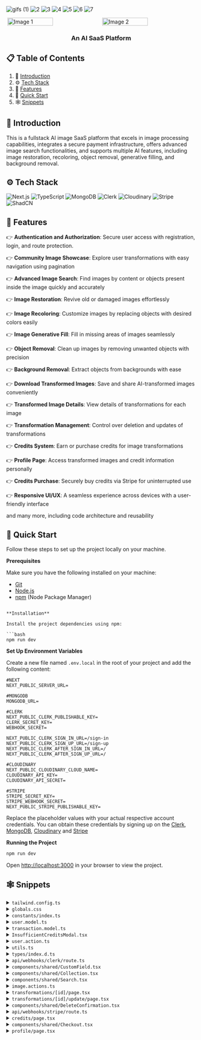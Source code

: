 ![gifs (1)](https://github.com/user-attachments/assets/eaf3eea8-9cb0-4168-94c3-eef22cdff9c7)
![2](https://github.com/user-attachments/assets/6e06ca7b-e0b8-416e-a41e-29449dc90e41)
![3](https://github.com/user-attachments/assets/46de6a90-0bca-434f-8eab-2d08c02e8248)
![4](https://github.com/user-attachments/assets/c3d6e123-3908-466e-be4b-763324d09476)
![5](https://github.com/user-attachments/assets/d96cc004-80a9-4a16-badb-dc56be438703)
![6](https://github.com/user-attachments/assets/394f20e7-ffdf-4055-9c70-d7f9dcf0cc36)
![7](https://github.com/user-attachments/assets/29398ef6-f522-4fc6-a322-2664f72a58d2)

<div style="display: flex; justify-content: space-around;">
  <img src="https://github.com/user-attachments/assets/337af844-d4da-4710-bc64-8a3c9b9bb73d" alt="Image 1" width="49%" />
  <img src="https://github.com/user-attachments/assets/b8caea52-5d62-4dbd-92fb-96e2e775cb62" alt="Image 2" width="49%" />
</div>


  <h3 align="center">An AI SaaS Platform</h3>

## 📋 <a name="table">Table of Contents</a>

1. 🤖 [Introduction](#introduction)
2. ⚙️ [Tech Stack](#tech-stack)
3. 🔋 [Features](#features)
4. 🤸 [Quick Start](#quick-start)
5. 🕸️ [Snippets](#snippets)

## <a name="introduction">🤖 Introduction</a>

This is a fullstack AI image SaaS platform that excels in image processing capabilities, integrates a secure payment infrastructure, offers advanced image search functionalities, and supports multiple AI features, including image restoration, recoloring, object removal, generative filling, and background removal. 

## <a name="tech-stack">⚙️ Tech Stack</a>

<img src="https://img.shields.io/badge/-Next.js-black?style=for-the-badge&logoColor=white&logo=next.js&color=000000" alt="Next.js" />  
<img src="https://img.shields.io/badge/-TypeScript-black?style=for-the-badge&logoColor=white&logo=typescript&color=3178C6" alt="TypeScript" />  
<img src="https://img.shields.io/badge/-MongoDB-black?style=for-the-badge&logoColor=white&logo=mongodb&color=47A248" alt="MongoDB" />  
<img src="https://img.shields.io/badge/-Clerk-black?style=for-the-badge&logoColor=white&logo=clerk&color=000000" alt="Clerk" />  
<img src="https://img.shields.io/badge/-Cloudinary-black?style=for-the-badge&logoColor=white&logo=cloudinary&color=3448C5" alt="Cloudinary" />  
<img src="https://img.shields.io/badge/-Stripe-black?style=for-the-badge&logoColor=white&logo=stripe&color=008CDD" alt="Stripe" />  
<img src="https://img.shields.io/badge/-ShadCN-black?style=for-the-badge&logoColor=white&logo=shadcn&color=000000" alt="ShadCN" />


## <a name="features">🔋 Features</a>

👉 **Authentication and Authorization**: Secure user access with registration, login, and route protection.

👉 **Community Image Showcase**: Explore user transformations with easy navigation using pagination

👉 **Advanced Image Search**: Find images by content or objects present inside the image quickly and accurately

👉 **Image Restoration**: Revive old or damaged images effortlessly

👉 **Image Recoloring**: Customize images by replacing objects with desired colors easily

👉 **Image Generative Fill**: Fill in missing areas of images seamlessly

👉 **Object Removal**: Clean up images by removing unwanted objects with precision

👉 **Background Removal**: Extract objects from backgrounds with ease

👉 **Download Transformed Images**: Save and share AI-transformed images conveniently

👉 **Transformed Image Details**: View details of transformations for each image

👉 **Transformation Management**: Control over deletion and updates of transformations

👉 **Credits System**: Earn or purchase credits for image transformations

👉 **Profile Page**: Access transformed images and credit information personally

👉 **Credits Purchase**: Securely buy credits via Stripe for uninterrupted use

👉 **Responsive UI/UX**: A seamless experience across devices with a user-friendly interface


and many more, including code architecture and reusability 

## <a name="quick-start">🤸 Quick Start</a>

Follow these steps to set up the project locally on your machine.

**Prerequisites**

Make sure you have the following installed on your machine:

- [Git](https://git-scm.com/)
- [Node.js](https://nodejs.org/en)
- [npm](https://www.npmjs.com/) (Node Package Manager)

```

**Installation**

Install the project dependencies using npm:

```bash
npm run dev
```

**Set Up Environment Variables**

Create a new file named `.env.local` in the root of your project and add the following content:

```env
#NEXT
NEXT_PUBLIC_SERVER_URL=

#MONGODB
MONGODB_URL=

#CLERK
NEXT_PUBLIC_CLERK_PUBLISHABLE_KEY=
CLERK_SECRET_KEY=
WEBHOOK_SECRET=

NEXT_PUBLIC_CLERK_SIGN_IN_URL=/sign-in
NEXT_PUBLIC_CLERK_SIGN_UP_URL=/sign-up
NEXT_PUBLIC_CLERK_AFTER_SIGN_IN_URL=/
NEXT_PUBLIC_CLERK_AFTER_SIGN_UP_URL=/

#CLOUDINARY
NEXT_PUBLIC_CLOUDINARY_CLOUD_NAME=
CLOUDINARY_API_KEY=
CLOUDINARY_API_SECRET=

#STRIPE
STRIPE_SECRET_KEY=
STRIPE_WEBHOOK_SECRET=
NEXT_PUBLIC_STRIPE_PUBLISHABLE_KEY=
```

Replace the placeholder values with your actual respective account credentials. You can obtain these credentials by signing up on the [Clerk](https://clerk.com/), [MongoDB](https://www.mongodb.com/), [Cloudinary](https://cloudinary.com/) and [Stripe](https://stripe.com)

**Running the Project**

```bash
npm run dev
```

Open [http://localhost:3000](http://localhost:3000) in your browser to view the project.

## <a name="snippets">🕸️ Snippets</a>

<details>
<summary><code>tailwind.config.ts</code></summary>

```typescript
/** @type {import('tailwindcss').Config} */
module.exports = {
  darkMode: ["class"],
  content: [
    "./pages/**/*.{ts,tsx}",
    "./components/**/*.{ts,tsx}",
    "./app/**/*.{ts,tsx}",
    "./src/**/*.{ts,tsx}",
  ],
  prefix: "",
  theme: {
    container: {
      center: true,
      padding: "2rem",
      screens: {
        "2xl": "1400px",
      },
    },
    extend: {
      colors: {
        border: "hsl(var(--border))",
        input: "hsl(var(--input))",
        ring: "hsl(var(--ring))",
        background: "hsl(var(--background))",
        foreground: "hsl(var(--foreground))",
        purple: {
          100: "#F4F7FE",
          200: "#BCB6FF",
          400: "#868CFF",
          500: "#7857FF",
          600: "#4318FF",
        },
        dark: {
          400: "#7986AC",
          500: "#606C80",
          600: "#2B3674",
          700: "#384262",
        },
        primary: {
          DEFAULT: "hsl(var(--primary))",
          foreground: "hsl(var(--primary-foreground))",
        },
        secondary: {
          DEFAULT: "hsl(var(--secondary))",
          foreground: "hsl(var(--secondary-foreground))",
        },
        destructive: {
          DEFAULT: "hsl(var(--destructive))",
          foreground: "hsl(var(--destructive-foreground))",
        },
        muted: {
          DEFAULT: "hsl(var(--muted))",
          foreground: "hsl(var(--muted-foreground))",
        },
        accent: {
          DEFAULT: "hsl(var(--accent))",
          foreground: "hsl(var(--accent-foreground))",
        },
        popover: {
          DEFAULT: "hsl(var(--popover))",
          foreground: "hsl(var(--popover-foreground))",
        },
        card: {
          DEFAULT: "hsl(var(--card))",
          foreground: "hsl(var(--card-foreground))",
        },
      },
      fontFamily: {
        IBMPlex: ["var(--font-ibm-plex)"],
      },
      backgroundImage: {
        "purple-gradient": "url('/assets/images/gradient-bg.svg')",
        banner: "url('/assets/images/banner-bg.png')",
      },
      borderRadius: {
        lg: "var(--radius)",
        md: "calc(var(--radius) - 2px)",
        sm: "calc(var(--radius) - 4px)",
      },
      keyframes: {
        "accordion-down": {
          from: { height: "0" },
          to: { height: "var(--radix-accordion-content-height)" },
        },
        "accordion-up": {
          from: { height: "var(--radix-accordion-content-height)" },
          to: { height: "0" },
        },
      },
      animation: {
        "accordion-down": "accordion-down 0.2s ease-out",
        "accordion-up": "accordion-up 0.2s ease-out",
      },
    },
  },
  plugins: [require("tailwindcss-animate")],
};
```

</details>

<details>
<summary><code>globals.css</code></summary>

```css
@tailwind base;
@tailwind components;
@tailwind utilities;

@layer base {
  :root {
    --background: 0 0% 100%;
    --foreground: 222.2 84% 4.9%;

    --card: 0 0% 100%;
    --card-foreground: 222.2 84% 4.9%;

    --popover: 0 0% 100%;
    --popover-foreground: 222.2 84% 4.9%;

    --primary: 222.2 47.4% 11.2%;
    --primary-foreground: 210 40% 98%;

    --secondary: 210 40% 96.1%;
    --secondary-foreground: 222.2 47.4% 11.2%;

    --muted: 210 40% 96.1%;
    --muted-foreground: 215.4 16.3% 46.9%;

    --accent: 210 40% 96.1%;
    --accent-foreground: 222.2 47.4% 11.2%;

    --destructive: 0 84.2% 60.2%;
    --destructive-foreground: 210 40% 98%;

    --border: 214.3 31.8% 91.4%;
    --input: 214.3 31.8% 91.4%;
    --ring: 222.2 84% 4.9%;

    --radius: 0.5rem;
  }

  .dark {
    --background: 222.2 84% 4.9%;
    --foreground: 210 40% 98%;

    --card: 222.2 84% 4.9%;
    --card-foreground: 210 40% 98%;

    --popover: 222.2 84% 4.9%;
    --popover-foreground: 210 40% 98%;

    --primary: 210 40% 98%;
    --primary-foreground: 222.2 47.4% 11.2%;

    --secondary: 217.2 32.6% 17.5%;
    --secondary-foreground: 210 40% 98%;

    --muted: 217.2 32.6% 17.5%;
    --muted-foreground: 215 20.2% 65.1%;

    --accent: 217.2 32.6% 17.5%;
    --accent-foreground: 210 40% 98%;

    --destructive: 0 62.8% 30.6%;
    --destructive-foreground: 210 40% 98%;

    --border: 217.2 32.6% 17.5%;
    --input: 217.2 32.6% 17.5%;
    --ring: 212.7 26.8% 83.9%;
  }
}

@layer base {
  * {
    @apply border-border;
  }
  body {
    @apply bg-background text-foreground;
  }
}

.auth {
  @apply flex-center min-h-screen w-full bg-purple-100
}

.root {
  @apply flex min-h-screen w-full flex-col bg-white lg:flex-row;
}

.root-container {
  @apply mt-16 flex-1 overflow-auto py-8 lg:mt-0 lg:max-h-screen lg:py-10
}

/* ========================================== TAILWIND STYLES */
@layer utilities {
  /* ===== UTILITIES */
  .wrapper {
    @apply max-w-5xl mx-auto px-5 md:px-10 w-full text-dark-400 p-16-regular;
  }

  .gradient-text {
    @apply bg-purple-gradient bg-cover bg-clip-text text-transparent;
  }

  /* ===== ALIGNMENTS */
  .flex-center {
    @apply flex justify-center items-center;
  }

  .flex-between {
    @apply flex justify-between items-center;
  }

  /* ===== TYPOGRAPHY */
  /* 44 */
  .h1-semibold {
    @apply text-[36px] font-semibold sm:text-[44px] leading-[120%] sm:leading-[56px];
  }

  /* 36 */
  .h2-bold {
    @apply text-[30px] font-bold md:text-[36px] leading-[110%];
  }

  /* 30 */
  .h3-bold {
    @apply font-bold text-[30px] leading-[140%];
  }

  /* 24 */
  .p-24-bold {
    @apply font-bold text-[24px] leading-[120%];
  }

  /* 20 */
  .p-20-semibold {
    @apply font-semibold text-[20px] leading-[140%];
  }

  .p-20-regular {
    @apply font-normal text-[20px] leading-[140%];
  }

  /* 18 */
  .p-18-semibold {
    @apply font-semibold text-[18px] leading-[140%];
  }

  /* 16 */
  .p-16-semibold {
    @apply font-semibold text-[16px] leading-[140%];
  }

  .p-16-medium {
    @apply font-medium text-[16px] leading-[140%];
  }

  .p-16-regular {
    @apply font-normal text-[16px] leading-[140%];
  }

  /* 14 */
  .p-14-medium {
    @apply font-medium text-[14px] leading-[120%];
  }

  /* 10 */
  .p-10-medium {
    @apply font-medium text-[10px] leading-[140%];
  }

  /* =====  SHADCN OVERRIDES */
  .button {
    @apply py-4 px-6 flex-center gap-3 rounded-full p-16-semibold focus-visible:ring-offset-0 focus-visible:ring-transparent !important;
  }

  .dropdown-content {
    @apply shadow-lg rounded-md overflow-hidden p-0;
  }

  .dropdown-item {
    @apply p-16-semibold text-dark-700 cursor-pointer transition-all px-4 py-3 rounded-none outline-none hover:border-none focus-visible:ring-transparent hover:text-white hover:bg-purple-gradient hover:bg-cover focus-visible:ring-offset-0 focus-visible:outline-none !important;
  }

  .input-field {
    @apply rounded-[16px] border-2 border-purple-200/20 shadow-sm shadow-purple-200/15 text-dark-600 disabled:opacity-100 p-16-semibold h-[50px] md:h-[54px] focus-visible:ring-offset-0 px-4 py-3 focus-visible:ring-transparent !important;
  }

  .search-field {
    @apply border-0 bg-transparent text-dark-600 w-full placeholder:text-dark-400 h-[50px] p-16-medium focus-visible:ring-offset-0 p-3 focus-visible:ring-transparent !important;
  }

  .submit-button {
    @apply bg-purple-gradient bg-cover rounded-full py-4 px-6 p-16-semibold h-[50px] w-full md:h-[54px];
  }

  .select-field {
    @apply w-full border-2 border-purple-200/20 shadow-sm shadow-purple-200/15 rounded-[16px] h-[50px] md:h-[54px] text-dark-600 p-16-semibold disabled:opacity-100 placeholder:text-dark-400/50 px-4 py-3 focus:ring-offset-0 focus-visible:ring-transparent focus:ring-transparent focus-visible:ring-0 focus-visible:outline-none !important;
  }

  .select-trigger {
    @apply flex items-center  gap-2 py-5 capitalize focus-visible:outline-none;
  }

  .select-item {
    @apply py-3 cursor-pointer hover:bg-purple-100;
  }

  .IconButton {
    @apply focus-visible:ring-transparent focus:ring-offset-0 focus-visible:ring-offset-0 focus-visible:outline-none focus-visible:border-none !important;
  }

  .sheet-content button {
    @apply focus:ring-0 focus-visible:ring-transparent focus:ring-offset-0 focus-visible:ring-offset-0 focus-visible:outline-none focus-visible:border-none !important;
  }

  .success-toast {
    @apply bg-green-100 text-green-900;
  }

  .error-toast {
    @apply bg-red-100 text-red-900;
  }

  /* Home Page */
  .home {
    @apply sm:flex-center hidden h-72 flex-col gap-4 rounded-[20px] border bg-banner bg-cover bg-no-repeat p-10 shadow-inner;
  }

  .home-heading {
    @apply h1-semibold max-w-[500px] flex-wrap text-center text-white shadow-sm;
  }

  /* Credits Page */
  .credits-list {
    @apply mt-11 grid grid-cols-1 gap-5 sm:grid-cols-2 md:gap-9 xl:grid-cols-3;
  }

  .credits-item {
    @apply w-full rounded-[16px] border-2 border-purple-200/20 bg-white p-8 shadow-xl shadow-purple-200/20 lg:max-w-none;
  }

  .credits-btn {
    @apply w-full rounded-full bg-purple-100 bg-cover text-purple-500 hover:text-purple-500;
  }

  /* Profile Page */
  .profile {
    @apply mt-5 flex flex-col gap-5 sm:flex-row md:mt-8 md:gap-10;
  }

  .profile-balance {
    @apply w-full rounded-[16px] border-2 border-purple-200/20 bg-white p-5 shadow-lg shadow-purple-200/10 md:px-6 md:py-8;
  }

  .profile-image-manipulation {
    @apply w-full rounded-[16px] border-2 border-purple-200/20 bg-white p-5 shadow-lg shadow-purple-200/10 md:px-6 md:py-8;
  }

  /* Transformation Details */
  .transformation-grid {
    @apply grid h-fit min-h-[200px] grid-cols-1 gap-5 py-8 md:grid-cols-2;
  }

  .transformation-original_image {
    @apply h-fit min-h-72 w-full rounded-[10px] border border-dashed bg-purple-100/20 object-cover p-2;
  }

  /* Collection Component */
  .collection-heading {
    @apply md:flex-between mb-6 flex flex-col gap-5 md:flex-row;
  }

  .collection-list {
    @apply grid grid-cols-1 gap-6 sm:grid-cols-2 xl:grid-cols-3;
  }

  .collection-empty {
    @apply flex-center h-60 w-full rounded-[10px] border border-dark-400/10 bg-white/20;
  }

  .collection-btn {
    @apply button w-32 bg-purple-gradient bg-cover text-white;
  }

  .collection-card {
    @apply flex flex-1 cursor-pointer flex-col gap-5 rounded-[16px] border-2 border-purple-200/15 bg-white p-4 shadow-xl shadow-purple-200/10 transition-all hover:shadow-purple-200/20;
  }

  /* MediaUploader Component */
  .media-uploader_cldImage {
    @apply h-fit min-h-72 w-full rounded-[10px] border border-dashed bg-purple-100/20 object-cover p-2;
  }

  .media-uploader_cta {
    @apply flex-center flex h-72 cursor-pointer flex-col gap-5 rounded-[16px] border border-dashed bg-purple-100/20 shadow-inner;
  }

  .media-uploader_cta-image {
    @apply rounded-[16px] bg-white  p-5 shadow-sm shadow-purple-200/50;
  }

  /* Navbar Component */
  .header {
    @apply flex-between fixed h-16 w-full border-b-4 border-purple-100 bg-white p-5 lg:hidden;
  }

  .header-nav_elements {
    @apply mt-8 flex w-full flex-col items-start gap-5;
  }

  /* Search Component */
  .search {
    @apply flex w-full rounded-[16px] border-2 border-purple-200/20 bg-white px-4 shadow-sm shadow-purple-200/15 md:max-w-96;
  }

  /* Sidebar Component */
  .sidebar {
    @apply hidden h-screen w-72 bg-white p-5 shadow-md shadow-purple-200/50 lg:flex;
  }

  .sidebar-logo {
    @apply flex items-center gap-2 md:py-2;
  }

  .sidebar-nav {
    @apply h-full flex-col justify-between md:flex md:gap-4;
  }

  .sidebar-nav_elements {
    @apply hidden w-full flex-col items-start gap-2 md:flex;
  }

  .sidebar-nav_element {
    @apply flex-center p-16-semibold w-full whitespace-nowrap rounded-full bg-cover  transition-all hover:bg-purple-100 hover:shadow-inner;
  }

  .sidebar-link {
    @apply p-16-semibold flex size-full gap-4 p-4;
  }

  /* TransformationForm Component */
  .prompt-field {
    @apply flex flex-col gap-5 lg:flex-row lg:gap-10;
  }

  .media-uploader-field {
    @apply grid h-fit min-h-[200px] grid-cols-1 gap-5 py-4 md:grid-cols-2;
  }

  /* TransformedImage Component */
  .download-btn {
    @apply p-14-medium mt-2 flex items-center gap-2 px-2;
  }

  .transformed-image {
    @apply h-fit min-h-72 w-full rounded-[10px] border border-dashed bg-purple-100/20 object-cover p-2;
  }

  .transforming-loader {
    @apply flex-center absolute left-[50%] top-[50%] size-full -translate-x-1/2 -translate-y-1/2 flex-col gap-2 rounded-[10px] border bg-dark-700/90;
  }

  .transformed-placeholder {
    @apply flex-center p-14-medium h-full min-h-72 flex-col gap-5 rounded-[16px] border border-dashed bg-purple-100/20 shadow-inner;
  }
}

/* =====  CLERK OVERRIDES */
.cl-userButtonBox {
  display: flex;
  flex-flow: row-reverse;
  gap: 12px;
}

.cl-userButtonOuterIdentifier {
  font-size: 16px;
  font-weight: 600;
  color: #384262;
}
```

</details>

<details>
<summary><code>constants/index.ts</code></summary>

```typescript
export const navLinks = [
  {
    label: "Home",
    route: "/",
    icon: "/assets/icons/home.svg",
  },
  {
    label: "Image Restore",
    route: "/transformations/add/restore",
    icon: "/assets/icons/image.svg",
  },
  {
    label: "Generative Fill",
    route: "/transformations/add/fill",
    icon: "/assets/icons/stars.svg",
  },
  {
    label: "Object Remove",
    route: "/transformations/add/remove",
    icon: "/assets/icons/scan.svg",
  },
  {
    label: "Object Recolor",
    route: "/transformations/add/recolor",
    icon: "/assets/icons/filter.svg",
  },
  {
    label: "Background Remove",
    route: "/transformations/add/removeBackground",
    icon: "/assets/icons/camera.svg",
  },
  {
    label: "Profile",
    route: "/profile",
    icon: "/assets/icons/profile.svg",
  },
  {
    label: "Buy Credits",
    route: "/credits",
    icon: "/assets/icons/bag.svg",
  },
];

export const plans = [
  {
    _id: 1,
    name: "Free",
    icon: "/assets/icons/free-plan.svg",
    price: 0,
    credits: 20,
    inclusions: [
      {
        label: "20 Free Credits",
        isIncluded: true,
      },
      {
        label: "Basic Access to Services",
        isIncluded: true,
      },
      {
        label: "Priority Customer Support",
        isIncluded: false,
      },
      {
        label: "Priority Updates",
        isIncluded: false,
      },
    ],
  },
  {
    _id: 2,
    name: "Pro Package",
    icon: "/assets/icons/free-plan.svg",
    price: 40,
    credits: 120,
    inclusions: [
      {
        label: "120 Credits",
        isIncluded: true,
      },
      {
        label: "Full Access to Services",
        isIncluded: true,
      },
      {
        label: "Priority Customer Support",
        isIncluded: true,
      },
      {
        label: "Priority Updates",
        isIncluded: false,
      },
    ],
  },
  {
    _id: 3,
    name: "Premium Package",
    icon: "/assets/icons/free-plan.svg",
    price: 199,
    credits: 2000,
    inclusions: [
      {
        label: "2000 Credits",
        isIncluded: true,
      },
      {
        label: "Full Access to Services",
        isIncluded: true,
      },
      {
        label: "Priority Customer Support",
        isIncluded: true,
      },
      {
        label: "Priority Updates",
        isIncluded: true,
      },
    ],
  },
];

export const transformationTypes = {
  restore: {
    type: "restore",
    title: "Restore Image",
    subTitle: "Refine images by removing noise and imperfections",
    config: { restore: true },
    icon: "image.svg",
  },
  removeBackground: {
    type: "removeBackground",
    title: "Background Remove",
    subTitle: "Removes the background of the image using AI",
    config: { removeBackground: true },
    icon: "camera.svg",
  },
  fill: {
    type: "fill",
    title: "Generative Fill",
    subTitle: "Enhance an image's dimensions using AI outpainting",
    config: { fillBackground: true },
    icon: "stars.svg",
  },
  remove: {
    type: "remove",
    title: "Object Remove",
    subTitle: "Identify and eliminate objects from images",
    config: {
      remove: { prompt: "", removeShadow: true, multiple: true },
    },
    icon: "scan.svg",
  },
  recolor: {
    type: "recolor",
    title: "Object Recolor",
    subTitle: "Identify and recolor objects from the image",
    config: {
      recolor: { prompt: "", to: "", multiple: true },
    },
    icon: "filter.svg",
  },
};

export const aspectRatioOptions = {
  "1:1": {
    aspectRatio: "1:1",
    label: "Square (1:1)",
    width: 1000,
    height: 1000,
  },
  "3:4": {
    aspectRatio: "3:4",
    label: "Standard Portrait (3:4)",
    width: 1000,
    height: 1334,
  },
  "9:16": {
    aspectRatio: "9:16",
    label: "Phone Portrait (9:16)",
    width: 1000,
    height: 1778,
  },
};

export const defaultValues = {
  title: "",
  aspectRatio: "",
  color: "",
  prompt: "",
  publicId: "",
};

export const creditFee = -1;
```

</details>

<details>
<summary><code>user.model.ts</code></summary>

```typescript
import { Schema, model, models } from "mongoose";

const UserSchema = new Schema({
  clerkId: {
    type: String,
    required: true,
    unique: true,
  },
  email: {
    type: String,
    required: true,
    unique: true,
  },
  username: {
    type: String,
    required: true,
    unique: true,
  },
  photo: {
    type: String,
    required: true,
  },
  firstName: {
    type: String,
  },
  lastName: {
    type: String,
  },
  planId: {
    type: Number,
    default: 1,
  },
  creditBalance: {
    type: Number,
    default: 10,
  },
});

const User = models?.User || model("User", UserSchema);

export default User;
```

</details>

<details>
<summary><code>transaction.model.ts</code></summary>

```typescript
import { Schema, model, models } from "mongoose";

const TransactionSchema = new Schema({
  createdAt: {
    type: Date,
    default: Date.now,
  },
  stripeId: {
    type: String,
    required: true,
    unique: true,
  },
  amount: {
    type: Number,
    required: true,
  },
  plan: {
    type: String,
  },
  credits: {
    type: Number,
  },
  buyer: {
    type: Schema.Types.ObjectId,
    ref: "User",
  },
});

const Transaction = models?.Transaction || model("Transaction", TransactionSchema);

export default Transaction;
```

</details>

<details>
<summary><code>InsufficientCreditsModal.tsx</code></summary>

```typescript
"use client";

import Image from "next/image";
import { useRouter } from "next/navigation";

import {
  AlertDialog,
  AlertDialogAction,
  AlertDialogCancel,
  AlertDialogContent,
  AlertDialogDescription,
  AlertDialogFooter,
  AlertDialogHeader,
  AlertDialogTitle,
} from "@/components/ui/alert-dialog";

export const InsufficientCreditsModal = () => {
  const router = useRouter();

  return (
    <AlertDialog defaultOpen>
      <AlertDialogContent>
        <AlertDialogHeader>
          <div className="flex-between">
            <p className="p-16-semibold text-dark-400">Insufficient Credits</p>
            <AlertDialogCancel
              className="border-0 p-0 hover:bg-transparent"
              onClick={() => router.push("/profile")}
            >
              <Image
                src="/assets/icons/close.svg"
                alt="credit coins"
                width={24}
                height={24}
                className="cursor-pointer"
              />
            </AlertDialogCancel>
          </div>

          <Image
            src="/assets/images/stacked-coins.png"
            alt="credit coins"
            width={462}
            height={122}
          />

          <AlertDialogTitle className="p-24-bold text-dark-600">
            Oops.... Looks like you&#39;ve run out of free credits!
          </AlertDialogTitle>

          <AlertDialogDescription className="p-16-regular py-3">
            No worries, though - you can keep enjoying our services by grabbing
            more credits.
          </AlertDialogDescription>
        </AlertDialogHeader>
        <AlertDialogFooter>
          <AlertDialogCancel
            className="button w-full bg-purple-100 text-dark-400"
            onClick={() => router.push("/profile")}
          >
            No, Cancel
          </AlertDialogCancel>
          <AlertDialogAction
            className="button w-full bg-purple-gradient  bg-cover"
            onClick={() => router.push("/credits")}
          >
            Yes, Proceed
          </AlertDialogAction>
        </AlertDialogFooter>
      </AlertDialogContent>
    </AlertDialog>
  );
};
```

</details>

<details>
<summary><code>user.action.ts</code></summary>

```typescript
"use server";

import { revalidatePath } from "next/cache";

import User from "../database/models/user.model";
import { connectToDatabase } from "../database/mongoose";
import { handleError } from "../utils";

// CREATE
export async function createUser(user: CreateUserParams) {
  try {
    await connectToDatabase();

    const newUser = await User.create(user);

    return JSON.parse(JSON.stringify(newUser));
  } catch (error) {
    handleError(error);
  }
}

// READ
export async function getUserById(userId: string) {
  try {
    await connectToDatabase();

    const user = await User.findOne({ clerkId: userId });

    if (!user) throw new Error("User not found");

    return JSON.parse(JSON.stringify(user));
  } catch (error) {
    handleError(error);
  }
}

// UPDATE
export async function updateUser(clerkId: string, user: UpdateUserParams) {
  try {
    await connectToDatabase();

    const updatedUser = await User.findOneAndUpdate({ clerkId }, user, {
      new: true,
    });

    if (!updatedUser) throw new Error("User update failed");
    
    return JSON.parse(JSON.stringify(updatedUser));
  } catch (error) {
    handleError(error);
  }
}

// DELETE
export async function deleteUser(clerkId: string) {
  try {
    await connectToDatabase();

    // Find user to delete
    const userToDelete = await User.findOne({ clerkId });

    if (!userToDelete) {
      throw new Error("User not found");
    }

    // Delete user
    const deletedUser = await User.findByIdAndDelete(userToDelete._id);
    revalidatePath("/");

    return deletedUser ? JSON.parse(JSON.stringify(deletedUser)) : null;
  } catch (error) {
    handleError(error);
  }
}

// USE CREDITS
export async function updateCredits(userId: string, creditFee: number) {
  try {
    await connectToDatabase();

    const updatedUserCredits = await User.findOneAndUpdate(
      { _id: userId },
      { $inc: { creditBalance: creditFee }},
      { new: true }
    )

    if(!updatedUserCredits) throw new Error("User credits update failed");

    return JSON.parse(JSON.stringify(updatedUserCredits));
  } catch (error) {
    handleError(error);
  }
}
```

</details>

<details>
<summary><code>utils.ts</code></summary>

```typescript
/* eslint-disable prefer-const */
/* eslint-disable no-prototype-builtins */
import { type ClassValue, clsx } from "clsx";
import qs from "qs";
import { twMerge } from "tailwind-merge";

import { aspectRatioOptions } from "@/constants";

export function cn(...inputs: ClassValue[]) {
  return twMerge(clsx(inputs));
}

// ERROR HANDLER
export const handleError = (error: unknown) => {
  if (error instanceof Error) {
    // This is a native JavaScript error (e.g., TypeError, RangeError)
    console.error(error.message);
    throw new Error(`Error: ${error.message}`);
  } else if (typeof error === "string") {
    // This is a string error message
    console.error(error);
    throw new Error(`Error: ${error}`);
  } else {
    // This is an unknown type of error
    console.error(error);
    throw new Error(`Unknown error: ${JSON.stringify(error)}`);
  }
};

// PLACEHOLDER LOADER - while image is transforming
const shimmer = (w: number, h: number) => `
<svg width="${w}" height="${h}" version="1.1" xmlns="http://www.w3.org/2000/svg" xmlns:xlink="http://www.w3.org/1999/xlink">
  <defs>
    <linearGradient id="g">
      <stop stop-color="#7986AC" offset="20%" />
      <stop stop-color="#68769e" offset="50%" />
      <stop stop-color="#7986AC" offset="70%" />
    </linearGradient>
  </defs>
  <rect width="${w}" height="${h}" fill="#7986AC" />
  <rect id="r" width="${w}" height="${h}" fill="url(#g)" />
  <animate xlink:href="#r" attributeName="x" from="-${w}" to="${w}" dur="1s" repeatCount="indefinite"  />
</svg>`;

const toBase64 = (str: string) =>
  typeof window === "undefined"
    ? Buffer.from(str).toString("base64")
    : window.btoa(str);

export const dataUrl = `data:image/svg+xml;base64,${toBase64(
  shimmer(1000, 1000)
)}`;
// ==== End

// FORM URL QUERY
export const formUrlQuery = ({
  searchParams,
  key,
  value,
}: FormUrlQueryParams) => {
  const params = { ...qs.parse(searchParams.toString()), [key]: value };

  return `${window.location.pathname}?${qs.stringify(params, {
    skipNulls: true,
  })}`;
};

// REMOVE KEY FROM QUERY
export function removeKeysFromQuery({
  searchParams,
  keysToRemove,
}: RemoveUrlQueryParams) {
  const currentUrl = qs.parse(searchParams);

  keysToRemove.forEach((key) => {
    delete currentUrl[key];
  });

  // Remove null or undefined values
  Object.keys(currentUrl).forEach(
    (key) => currentUrl[key] == null && delete currentUrl[key]
  );

  return `${window.location.pathname}?${qs.stringify(currentUrl)}`;
}

// DEBOUNCE
export const debounce = (func: (...args: any[]) => void, delay: number) => {
  let timeoutId: NodeJS.Timeout | null;
  return (...args: any[]) => {
    if (timeoutId) clearTimeout(timeoutId);
    timeoutId = setTimeout(() => func.apply(null, args), delay);
  };
};

// GE IMAGE SIZE
export type AspectRatioKey = keyof typeof aspectRatioOptions;
export const getImageSize = (
  type: string,
  image: any,
  dimension: "width" | "height"
): number => {
  if (type === "fill") {
    return (
      aspectRatioOptions[image.aspectRatio as AspectRatioKey]?.[dimension] ||
      1000
    );
  }
  return image?.[dimension] || 1000;
};

// DOWNLOAD IMAGE
export const download = (url: string, filename: string) => {
  if (!url) {
    throw new Error("Resource URL not provided! You need to provide one");
  }

  fetch(url)
    .then((response) => response.blob())
    .then((blob) => {
      const blobURL = URL.createObjectURL(blob);
      const a = document.createElement("a");
      a.href = blobURL;

      if (filename && filename.length)
        a.download = `${filename.replace(" ", "_")}.png`;
      document.body.appendChild(a);
      a.click();
    })
    .catch((error) => console.log({ error }));
};

// DEEP MERGE OBJECTS
export const deepMergeObjects = (obj1: any, obj2: any) => {
  if(obj2 === null || obj2 === undefined) {
    return obj1;
  }

  let output = { ...obj2 };

  for (let key in obj1) {
    if (obj1.hasOwnProperty(key)) {
      if (
        obj1[key] &&
        typeof obj1[key] === "object" &&
        obj2[key] &&
        typeof obj2[key] === "object"
      ) {
        output[key] = deepMergeObjects(obj1[key], obj2[key]);
      } else {
        output[key] = obj1[key];
      }
    }
  }

  return output;
};
```

</details>

<details>
<summary><code>types/index.d.ts</code></summary>

```typescript
/* eslint-disable no-unused-vars */

// ====== USER PARAMS
declare type CreateUserParams = {
  clerkId: string;
  email: string;
  username: string;
  firstName: string;
  lastName: string;
  photo: string;
};

declare type UpdateUserParams = {
  firstName: string;
  lastName: string;
  username: string;
  photo: string;
};

// ====== IMAGE PARAMS
declare type AddImageParams = {
  image: {
    title: string;
    publicId: string;
    transformationType: string;
    width: number;
    height: number;
    config: any;
    secureURL: string;
    transformationURL: string;
    aspectRatio: string | undefined;
    prompt: string | undefined;
    color: string | undefined;
  };
  userId: string;
  path: string;
};

declare type UpdateImageParams = {
  image: {
    _id: string;
    title: string;
    publicId: string;
    transformationType: string;
    width: number;
    height: number;
    config: any;
    secureURL: string;
    transformationURL: string;
    aspectRatio: string | undefined;
    prompt: string | undefined;
    color: string | undefined;
  };
  userId: string;
  path: string;
};

declare type Transformations = {
  restore?: boolean;
  fillBackground?: boolean;
  remove?: {
    prompt: string;
    removeShadow?: boolean;
    multiple?: boolean;
  };
  recolor?: {
    prompt?: string;
    to: string;
    multiple?: boolean;
  };
  removeBackground?: boolean;
};

// ====== TRANSACTION PARAMS
declare type CheckoutTransactionParams = {
  plan: string;
  credits: number;
  amount: number;
  buyerId: string;
};

declare type CreateTransactionParams = {
  stripeId: string;
  amount: number;
  credits: number;
  plan: string;
  buyerId: string;
  createdAt: Date;
};

declare type TransformationTypeKey =
  | "restore"
  | "fill"
  | "remove"
  | "recolor"
  | "removeBackground";

// ====== URL QUERY PARAMS
declare type FormUrlQueryParams = {
  searchParams: string;
  key: string;
  value: string | number | null;
};

declare type UrlQueryParams = {
  params: string;
  key: string;
  value: string | null;
};

declare type RemoveUrlQueryParams = {
  searchParams: string;
  keysToRemove: string[];
};

declare type SearchParamProps = {
  params: { id: string; type: TransformationTypeKey };
  searchParams: { [key: string]: string | string[] | undefined };
};

declare type TransformationFormProps = {
  action: "Add" | "Update";
  userId: string;
  type: TransformationTypeKey;
  creditBalance: number;
  data?: IImage | null;
  config?: Transformations | null;
};

declare type TransformedImageProps = {
  image: any;
  type: string;
  title: string;
  transformationConfig: Transformations | null;
  isTransforming: boolean;
  hasDownload?: boolean;
  setIsTransforming?: React.Dispatch<React.SetStateAction<boolean>>;
};
```

</details>

<details>
<summary><code>api/webhooks/clerk/route.ts</code></summary>

```typescript
/* eslint-disable camelcase */
import { clerkClient } from "@clerk/nextjs";
import { WebhookEvent } from "@clerk/nextjs/server";
import { headers } from "next/headers";
import { NextResponse } from "next/server";
import { Webhook } from "svix";

import { createUser, deleteUser, updateUser } from "@/lib/actions/user.actions";

export async function POST(req: Request) {
  // You can find this in the Clerk Dashboard -> Webhooks -> choose the webhook
  const WEBHOOK_SECRET = process.env.WEBHOOK_SECRET;

  if (!WEBHOOK_SECRET) {
    throw new Error(
      "Please add WEBHOOK_SECRET from Clerk Dashboard to .env or .env.local"
    );
  }

  // Get the headers
  const headerPayload = headers();
  const svix_id = headerPayload.get("svix-id");
  const svix_timestamp = headerPayload.get("svix-timestamp");
  const svix_signature = headerPayload.get("svix-signature");

  // If there are no headers, error out
  if (!svix_id || !svix_timestamp || !svix_signature) {
    return new Response("Error occured -- no svix headers", {
      status: 400,
    });
  }

  // Get the body
  const payload = await req.json();
  const body = JSON.stringify(payload);

  // Create a new Svix instance with your secret.
  const wh = new Webhook(WEBHOOK_SECRET);

  let evt: WebhookEvent;

  // Verify the payload with the headers
  try {
    evt = wh.verify(body, {
      "svix-id": svix_id,
      "svix-timestamp": svix_timestamp,
      "svix-signature": svix_signature,
    }) as WebhookEvent;
  } catch (err) {
    console.error("Error verifying webhook:", err);
    return new Response("Error occured", {
      status: 400,
    });
  }

  // Get the ID and type
  const { id } = evt.data;
  const eventType = evt.type;

  // CREATE
  if (eventType === "user.created") {
    const { id, email_addresses, image_url, first_name, last_name, username } = evt.data;

    const user = {
      clerkId: id,
      email: email_addresses[0].email_address,
      username: username!,
      firstName: first_name,
      lastName: last_name,
      photo: image_url,
    };

    const newUser = await createUser(user);

    // Set public metadata
    if (newUser) {
      await clerkClient.users.updateUserMetadata(id, {
        publicMetadata: {
          userId: newUser._id,
        },
      });
    }

    return NextResponse.json({ message: "OK", user: newUser });
  }

  // UPDATE
  if (eventType === "user.updated") {
    const { id, image_url, first_name, last_name, username } = evt.data;

    const user = {
      firstName: first_name,
      lastName: last_name,
      username: username!,
      photo: image_url,
    };

    const updatedUser = await updateUser(id, user);

    return NextResponse.json({ message: "OK", user: updatedUser });
  }

  // DELETE
  if (eventType === "user.deleted") {
    const { id } = evt.data;

    const deletedUser = await deleteUser(id!);

    return NextResponse.json({ message: "OK", user: deletedUser });
  }

  console.log(`Webhook with and ID of ${id} and type of ${eventType}`);
  console.log("Webhook body:", body);

  return new Response("", { status: 200 });
}
```

</details>

<details>
<summary><code>components/shared/CustomField.tsx</code></summary>

```typescript
import React from "react";
import { Control } from "react-hook-form";
import { z } from "zod";

import {
  FormField,
  FormItem,
  FormControl,
  FormMessage,
  FormLabel,
} from "../ui/form";

import { formSchema } from "./TransformationForm";

type CustomFieldProps = {
  control: Control<z.infer<typeof formSchema>> | undefined;
  render: (props: { field: any }) => React.ReactNode;
  name: keyof z.infer<typeof formSchema>;
  formLabel?: string;
  className?: string;
};

export const CustomField = ({
  control,
  render,
  name,
  formLabel,
  className,
}: CustomFieldProps) => {
  return (
    <FormField
      control={control}
      name={name}
      render={({ field }) => (
        <FormItem className={className}>
          {formLabel && <FormLabel>{formLabel}</FormLabel>}
          <FormControl>{render({ field })}</FormControl>
          <FormMessage />
        </FormItem>
      )}
    />
  );
};
```

</details>

<details>
<summary><code>components/shared/Collection.tsx</code></summary>

```typescript
"use client";

import Image from "next/image";
import Link from "next/link";
import { useSearchParams, useRouter } from "next/navigation";
import { CldImage } from "next-cloudinary";

import {
  Pagination,
  PaginationContent,
  PaginationNext,
  PaginationPrevious,
} from "@/components/ui/pagination";
import { transformationTypes } from "@/constants";
import { IImage } from "@/lib/database/models/image.model";
import { formUrlQuery } from "@/lib/utils";

import { Button } from "../ui/button";

import { Search } from "./Search";

export const Collection = ({
  hasSearch = false,
  images,
  totalPages = 1,
  page,
}: {
  images: IImage[];
  totalPages?: number;
  page: number;
  hasSearch?: boolean;
}) => {
  const router = useRouter();
  const searchParams = useSearchParams();

  // PAGINATION HANDLER
  const onPageChange = (action: string) => {
    const pageValue = action === "next" ? Number(page) + 1 : Number(page) - 1;

    const newUrl = formUrlQuery({
      searchParams: searchParams.toString(),
      key: "page",
      value: pageValue,
    });

    router.push(newUrl, { scroll: false });
  };

  return (
    <>
      <div className="collection-heading">
        <h2 className="h2-bold text-dark-600">Recent Edits</h2>
        {hasSearch && <Search />}
      </div>

      {images.length > 0 ? (
        <ul className="collection-list">
          {images.map((image) => (
            <Card image={image} key={image._id} />
          ))}
        </ul>
      ) : (
        <div className="collection-empty">
          <p className="p-20-semibold">Empty List</p>
        </div>
      )}

      {totalPages > 1 && (
        <Pagination className="mt-10">
          <PaginationContent className="flex w-full">
            <Button
              disabled={Number(page) <= 1}
              className="collection-btn"
              onClick={() => onPageChange("prev")}
            >
              <PaginationPrevious className="hover:bg-transparent hover:text-white" />
            </Button>

            <p className="flex-center p-16-medium w-fit flex-1">
              {page} / {totalPages}
            </p>

            <Button
              className="button w-32 bg-purple-gradient bg-cover text-white"
              onClick={() => onPageChange("next")}
              disabled={Number(page) >= totalPages}
            >
              <PaginationNext className="hover:bg-transparent hover:text-white" />
            </Button>
          </PaginationContent>
        </Pagination>
      )}
    </>
  );
};

const Card = ({ image }: { image: IImage }) => {
  return (
    <li>
      <Link href={`/transformations/${image._id}`} className="collection-card">
        <CldImage
          src={image.publicId}
          alt={image.title}
          width={image.width}
          height={image.height}
          {...image.config}
          loading="lazy"
          className="h-52 w-full rounded-[10px] object-cover"
          sizes="(max-width: 767px) 100vw, (max-width: 1279px) 50vw, 33vw"
        />
        <div className="flex-between">
          <p className="p-20-semibold mr-3 line-clamp-1 text-dark-600">
            {image.title}
          </p>
          <Image
            src={`/assets/icons/${
              transformationTypes[
                image.transformationType as TransformationTypeKey
              ].icon
            }`}
            alt={image.title}
            width={24}
            height={24}
          />
        </div>
      </Link>
    </li>
  );
};
```

</details>

<details>
<summary><code>components/shared/Search.tsx</code></summary>

```typescript
"use client";

import Image from "next/image";
import { useRouter, useSearchParams } from "next/navigation";
import { useEffect, useState } from "react";

import { Input } from "@/components/ui/input";
import { formUrlQuery, removeKeysFromQuery } from "@/lib/utils";

export const Search = () => {
  const router = useRouter();
  const searchParams = useSearchParams();
  const [query, setQuery] = useState("");

  useEffect(() => {
    const delayDebounceFn = setTimeout(() => {
      if (query) {
        const newUrl = formUrlQuery({
          searchParams: searchParams.toString(),
          key: "query",
          value: query,
        });

        router.push(newUrl, { scroll: false });
      } else {
        const newUrl = removeKeysFromQuery({
          searchParams: searchParams.toString(),
          keysToRemove: ["query"],
        });

        router.push(newUrl, { scroll: false });
      }
    }, 300);

    return () => clearTimeout(delayDebounceFn);
  }, [router, searchParams, query]);

  return (
    <div className="search">
      <Image
        src="/assets/icons/search.svg"
        alt="search"
        width={24}
        height={24}
      />

      <Input
        className="search-field"
        placeholder="Search"
        onChange={(e) => setQuery(e.target.value)}
      />
    </div>
  );
};
```

</details>

<details>
<summary><code>image.actions.ts</code></summary>

```typescript
"use server";

import { revalidatePath } from "next/cache";
import { connectToDatabase } from "../database/mongoose";
import { handleError } from "../utils";
import User from "../database/models/user.model";
import Image from "../database/models/image.model";
import { redirect } from "next/navigation";

import { v2 as cloudinary } from 'cloudinary'

const populateUser = (query: any) => query.populate({
  path: 'author',
  model: User,
  select: '_id firstName lastName clerkId'
})

// ADD IMAGE
export async function addImage({ image, userId, path }: AddImageParams) {
  try {
    await connectToDatabase();

    const author = await User.findById(userId);

    if (!author) {
      throw new Error("User not found");
    }

    const newImage = await Image.create({
      ...image,
      author: author._id,
    })

    revalidatePath(path);

    return JSON.parse(JSON.stringify(newImage));
  } catch (error) {
    handleError(error)
  }
}

// UPDATE IMAGE
export async function updateImage({ image, userId, path }: UpdateImageParams) {
  try {
    await connectToDatabase();

    const imageToUpdate = await Image.findById(image._id);

    if (!imageToUpdate || imageToUpdate.author.toHexString() !== userId) {
      throw new Error("Unauthorized or image not found");
    }

    const updatedImage = await Image.findByIdAndUpdate(
      imageToUpdate._id,
      image,
      { new: true }
    )

    revalidatePath(path);

    return JSON.parse(JSON.stringify(updatedImage));
  } catch (error) {
    handleError(error)
  }
}

// DELETE IMAGE
export async function deleteImage(imageId: string) {
  try {
    await connectToDatabase();

    await Image.findByIdAndDelete(imageId);
  } catch (error) {
    handleError(error)
  } finally{
    redirect('/')
  }
}

// GET IMAGE
export async function getImageById(imageId: string) {
  try {
    await connectToDatabase();

    const image = await populateUser(Image.findById(imageId));

    if(!image) throw new Error("Image not found");

    return JSON.parse(JSON.stringify(image));
  } catch (error) {
    handleError(error)
  }
}

// GET IMAGES
export async function getAllImages({ limit = 9, page = 1, searchQuery = '' }: {
  limit?: number;
  page: number;
  searchQuery?: string;
}) {
  try {
    await connectToDatabase();

    cloudinary.config({
      cloud_name: process.env.NEXT_PUBLIC_CLOUDINARY_CLOUD_NAME,
      api_key: process.env.CLOUDINARY_API_KEY,
      api_secret: process.env.CLOUDINARY_API_SECRET,
      secure: true,
    })

    let expression = 'folder=imaginify';

    if (searchQuery) {
      expression += ` AND ${searchQuery}`
    }

    const { resources } = await cloudinary.search
      .expression(expression)
      .execute();

    const resourceIds = resources.map((resource: any) => resource.public_id);

    let query = {};

    if(searchQuery) {
      query = {
        publicId: {
          $in: resourceIds
        }
      }
    }

    const skipAmount = (Number(page) -1) * limit;

    const images = await populateUser(Image.find(query))
      .sort({ updatedAt: -1 })
      .skip(skipAmount)
      .limit(limit);
    
    const totalImages = await Image.find(query).countDocuments();
    const savedImages = await Image.find().countDocuments();

    return {
      data: JSON.parse(JSON.stringify(images)),
      totalPage: Math.ceil(totalImages / limit),
      savedImages,
    }
  } catch (error) {
    handleError(error)
  }
}

// GET IMAGES BY USER
export async function getUserImages({
  limit = 9,
  page = 1,
  userId,
}: {
  limit?: number;
  page: number;
  userId: string;
}) {
  try {
    await connectToDatabase();

    const skipAmount = (Number(page) - 1) * limit;

    const images = await populateUser(Image.find({ author: userId }))
      .sort({ updatedAt: -1 })
      .skip(skipAmount)
      .limit(limit);

    const totalImages = await Image.find({ author: userId }).countDocuments();

    return {
      data: JSON.parse(JSON.stringify(images)),
      totalPages: Math.ceil(totalImages / limit),
    };
  } catch (error) {
    handleError(error);
  }
}
```

</details>

<details>
<summary><code>transformations/[id]/page.tsx</code></summary>

```typescript
import { auth } from "@clerk/nextjs";
import Image from "next/image";
import Link from "next/link";

import Header from "@/components/shared/Header";
import TransformedImage from "@/components/shared/TransformedImage";
import { Button } from "@/components/ui/button";
import { getImageById } from "@/lib/actions/image.actions";
import { getImageSize } from "@/lib/utils";
import { DeleteConfirmation } from "@/components/shared/DeleteConfirmation";

const ImageDetails = async ({ params: { id } }: SearchParamProps) => {
  const { userId } = auth();

  const image = await getImageById(id);

  return (
    <>
      <Header title={image.title} />

      <section className="mt-5 flex flex-wrap gap-4">
        <div className="p-14-medium md:p-16-medium flex gap-2">
          <p className="text-dark-600">Transformation:</p>
          <p className=" capitalize text-purple-400">
            {image.transformationType}
          </p>
        </div>

        {image.prompt && (
          <>
            <p className="hidden text-dark-400/50 md:block">&#x25CF;</p>
            <div className="p-14-medium md:p-16-medium flex gap-2 ">
              <p className="text-dark-600">Prompt:</p>
              <p className=" capitalize text-purple-400">{image.prompt}</p>
            </div>
          </>
        )}

        {image.color && (
          <>
            <p className="hidden text-dark-400/50 md:block">&#x25CF;</p>
            <div className="p-14-medium md:p-16-medium flex gap-2">
              <p className="text-dark-600">Color:</p>
              <p className=" capitalize text-purple-400">{image.color}</p>
            </div>
          </>
        )}

        {image.aspectRatio && (
          <>
            <p className="hidden text-dark-400/50 md:block">&#x25CF;</p>
            <div className="p-14-medium md:p-16-medium flex gap-2">
              <p className="text-dark-600">Aspect Ratio:</p>
              <p className=" capitalize text-purple-400">{image.aspectRatio}</p>
            </div>
          </>
        )}
      </section>

      <section className="mt-10 border-t border-dark-400/15">
        <div className="transformation-grid">
          {/* MEDIA UPLOADER */}
          <div className="flex flex-col gap-4">
            <h3 className="h3-bold text-dark-600">Original</h3>

            <Image
              width={getImageSize(image.transformationType, image, "width")}
              height={getImageSize(image.transformationType, image, "height")}
              src={image.secureURL}
              alt="image"
              className="transformation-original_image"
            />
          </div>

          {/* TRANSFORMED IMAGE */}
          <TransformedImage
            image={image}
            type={image.transformationType}
            title={image.title}
            isTransforming={false}
            transformationConfig={image.config}
            hasDownload={true}
          />
        </div>

        {userId === image.author.clerkId && (
          <div className="mt-4 space-y-4">
            <Button asChild type="button" className="submit-button capitalize">
              <Link href={`/transformations/${image._id}/update`}>
                Update Image
              </Link>
            </Button>

            <DeleteConfirmation imageId={image._id} />
          </div>
        )}
      </section>
    </>
  );
};

export default ImageDetails;
```

</details>

<details>
<summary><code>transformations/[id]/update/page.tsx</code></summary>

```typescript
import { auth } from "@clerk/nextjs";
import { redirect } from "next/navigation";

import Header from "@/components/shared/Header";
import TransformationForm from "@/components/shared/TransformationForm";
import { transformationTypes } from "@/constants";
import { getUserById } from "@/lib/actions/user.actions";
import { getImageById } from "@/lib/actions/image.actions";

const Page = async ({ params: { id } }: SearchParamProps) => {
  const { userId } = auth();

  if (!userId) redirect("/sign-in");

  const user = await getUserById(userId);
  const image = await getImageById(id);

  const transformation =
    transformationTypes[image.transformationType as TransformationTypeKey];

  return (
    <>
      <Header title={transformation.title} subtitle={transformation.subTitle} />

      <section className="mt-10">
        <TransformationForm
          action="Update"
          userId={user._id}
          type={image.transformationType as TransformationTypeKey}
          creditBalance={user.creditBalance}
          config={image.config}
          data={image}
        />
      </section>
    </>
  );
};

export default Page;
```

</details>

<details>
<summary><code>components/shared/DeleteConfirmation.tsx</code></summary>

```typescript
"use client";

import { useTransition } from "react";

import {
  AlertDialog,
  AlertDialogAction,
  AlertDialogCancel,
  AlertDialogContent,
  AlertDialogDescription,
  AlertDialogFooter,
  AlertDialogHeader,
  AlertDialogTitle,
  AlertDialogTrigger,
} from "@/components/ui/alert-dialog";
import { deleteImage } from "@/lib/actions/image.actions";

import { Button } from "../ui/button";

export const DeleteConfirmation = ({ imageId }: { imageId: string }) => {
  const [isPending, startTransition] = useTransition();

  return (
    <AlertDialog>
      <AlertDialogTrigger asChild className="w-full rounded-full">
        <Button
          type="button"
          className="button h-[44px] w-full md:h-[54px]"
          variant="destructive"
        >
          Delete Image
        </Button>
      </AlertDialogTrigger>

      <AlertDialogContent className="flex flex-col gap-10">
        <AlertDialogHeader>
          <AlertDialogTitle>
            Are you sure you want to delete this image?
          </AlertDialogTitle>
          <AlertDialogDescription className="p-16-regular">
            This will permanently delete this image
          </AlertDialogDescription>
        </AlertDialogHeader>

        <AlertDialogFooter>
          <AlertDialogCancel>Cancel</AlertDialogCancel>
          <AlertDialogAction
            className="border bg-red-500 text-white hover:bg-red-600"
            onClick={() =>
              startTransition(async () => {
                await deleteImage(imageId);
              })
            }
          >
            {isPending ? "Deleting..." : "Delete"}
          </AlertDialogAction>
        </AlertDialogFooter>
      </AlertDialogContent>
    </AlertDialog>
  );
};
```

</details>

<details>
<summary><code>api/webhooks/stripe/route.ts</code></summary>

```typescript
/* eslint-disable camelcase */
import { createTransaction } from "@/lib/actions/transaction.action";
import { NextResponse } from "next/server";
import stripe from "stripe";

export async function POST(request: Request) {
  const body = await request.text();

  const sig = request.headers.get("stripe-signature") as string;
  const endpointSecret = process.env.STRIPE_WEBHOOK_SECRET!;

  let event;

  try {
    event = stripe.webhooks.constructEvent(body, sig, endpointSecret);
  } catch (err) {
    return NextResponse.json({ message: "Webhook error", error: err });
  }

  // Get the ID and type
  const eventType = event.type;

  // CREATE
  if (eventType === "checkout.session.completed") {
    const { id, amount_total, metadata } = event.data.object;

    const transaction = {
      stripeId: id,
      amount: amount_total ? amount_total / 100 : 0,
      plan: metadata?.plan || "",
      credits: Number(metadata?.credits) || 0,
      buyerId: metadata?.buyerId || "",
      createdAt: new Date(),
    };

    const newTransaction = await createTransaction(transaction);
    
    return NextResponse.json({ message: "OK", transaction: newTransaction });
  }

  return new Response("", { status: 200 });
}
```

</details>

<details>
<summary><code>credits/page.tsx</code></summary>

```typescript
import { SignedIn, auth } from "@clerk/nextjs";
import Image from "next/image";
import { redirect } from "next/navigation";

import Header from "@/components/shared/Header";
import { Button } from "@/components/ui/button";
import { plans } from "@/constants";
import { getUserById } from "@/lib/actions/user.actions";
import Checkout from "@/components/shared/Checkout";

const Credits = async () => {
  const { userId } = auth();

  if (!userId) redirect("/sign-in");

  const user = await getUserById(userId);

  return (
    <>
      <Header
        title="Buy Credits"
        subtitle="Choose a credit package that suits your needs!"
      />

      <section>
        <ul className="credits-list">
          {plans.map((plan) => (
            <li key={plan.name} className="credits-item">
              <div className="flex-center flex-col gap-3">
                <Image src={plan.icon} alt="check" width={50} height={50} />
                <p className="p-20-semibold mt-2 text-purple-500">
                  {plan.name}
                </p>
                <p className="h1-semibold text-dark-600">${plan.price}</p>
                <p className="p-16-regular">{plan.credits} Credits</p>
              </div>

              {/* Inclusions */}
              <ul className="flex flex-col gap-5 py-9">
                {plan.inclusions.map((inclusion) => (
                  <li
                    key={plan.name + inclusion.label}
                    className="flex items-center gap-4"
                  >
                    <Image
                      src={`/assets/icons/${
                        inclusion.isIncluded ? "check.svg" : "cross.svg"
                      }`}
                      alt="check"
                      width={24}
                      height={24}
                    />
                    <p className="p-16-regular">{inclusion.label}</p>
                  </li>
                ))}
              </ul>

              {plan.name === "Free" ? (
                <Button variant="outline" className="credits-btn">
                  Free Consumable
                </Button>
              ) : (
                <SignedIn>
                  <Checkout
                    plan={plan.name}
                    amount={plan.price}
                    credits={plan.credits}
                    buyerId={user._id}
                  />
                </SignedIn>
              )}
            </li>
          ))}
        </ul>
      </section>
    </>
  );
};

export default Credits;
```

</details>

<details>
<summary><code>components/shared/Checkout.tsx</code></summary>

```typescript
"use client";

import { loadStripe } from "@stripe/stripe-js";
import { useEffect } from "react";

import { useToast } from "@/components/ui/use-toast";
import { checkoutCredits } from "@/lib/actions/transaction.action";

import { Button } from "../ui/button";

const Checkout = ({
  plan,
  amount,
  credits,
  buyerId,
}: {
  plan: string;
  amount: number;
  credits: number;
  buyerId: string;
}) => {
  const { toast } = useToast();

  useEffect(() => {
    loadStripe(process.env.NEXT_PUBLIC_STRIPE_PUBLISHABLE_KEY!);
  }, []);

  useEffect(() => {
    // Check to see if this is a redirect back from Checkout
    const query = new URLSearchParams(window.location.search);
    if (query.get("success")) {
      toast({
        title: "Order placed!",
        description: "You will receive an email confirmation",
        duration: 5000,
        className: "success-toast",
      });
    }

    if (query.get("canceled")) {
      toast({
        title: "Order canceled!",
        description: "Continue to shop around and checkout when you're ready",
        duration: 5000,
        className: "error-toast",
      });
    }
  }, []);

  const onCheckout = async () => {
    const transaction = {
      plan,
      amount,
      credits,
      buyerId,
    };

    await checkoutCredits(transaction);
  };

  return (
    <form action={onCheckout} method="POST">
      <section>
        <Button
          type="submit"
          role="link"
          className="w-full rounded-full bg-purple-gradient bg-cover"
        >
          Buy Credit
        </Button>
      </section>
    </form>
  );
};

export default Checkout;
```

</details>

<details>
<summary><code>profile/page.tsx</code></summary>

```typescript
import { auth } from "@clerk/nextjs";
import Image from "next/image";
import { redirect } from "next/navigation";

import { Collection } from "@/components/shared/Collection";
import Header from "@/components/shared/Header";
import { getUserImages } from "@/lib/actions/image.actions";
import { getUserById } from "@/lib/actions/user.actions";

const Profile = async ({ searchParams }: SearchParamProps) => {
  const page = Number(searchParams?.page) || 1;
  const { userId } = auth();

  if (!userId) redirect("/sign-in");

  const user = await getUserById(userId);
  const images = await getUserImages({ page, userId: user._id });

  return (
    <>
      <Header title="Profile" />

      <section className="profile">
        <div className="profile-balance">
          <p className="p-14-medium md:p-16-medium">CREDITS AVAILABLE</p>
          <div className="mt-4 flex items-center gap-4">
            <Image
              src="/assets/icons/coins.svg"
              alt="coins"
              width={50}
              height={50}
              className="size-9 md:size-12"
            />
            <h2 className="h2-bold text-dark-600">{user.creditBalance}</h2>
          </div>
        </div>

        <div className="profile-image-manipulation">
          <p className="p-14-medium md:p-16-medium">IMAGE MANIPULATION DONE</p>
          <div className="mt-4 flex items-center gap-4">
            <Image
              src="/assets/icons/photo.svg"
              alt="coins"
              width={50}
              height={50}
              className="size-9 md:size-12"
            />
            <h2 className="h2-bold text-dark-600">{images?.data.length}</h2>
          </div>
        </div>
      </section>

      <section className="mt-8 md:mt-14">
        <Collection
          images={images?.data}
          totalPages={images?.totalPages}
          page={page}
        />
      </section>
    </>
  );
};

export default Profile;
```

</details>



